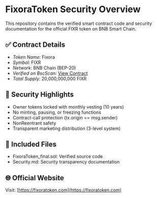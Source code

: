 # FixoraToken Security Overview

This repository contains the verified smart contract code and security documentation for the official FIXR token on BNB Smart Chain.

## ✅ Contract Details
- *Token Name:* Fixora
- *Symbol:* FIXR
- *Network:* BNB Chain (BEP-20)
- *Verified on BscScan:* [View Contract](https://bscscan.com/address/0x635987ec439befa03a33d887a525a96f64719753#code)
- *Total Supply:* 20,000,000,000 FIXR

## 🔐 Security Highlights
- Owner tokens locked with monthly vesting (10 years)
- No minting, pausing, or freezing functions
- Contract-call protection (tx.origin == msg.sender)
- NonReentrant safety
- Transparent marketing distribution (3-level system)

## 📁 Included Files
- FixoraToken_final.sol: Verified source code
- Security.md: Security transparency documentation

## 🌐 Official Website
Visit: [https://fixoratoken.com](https://fixoratoken.com)

